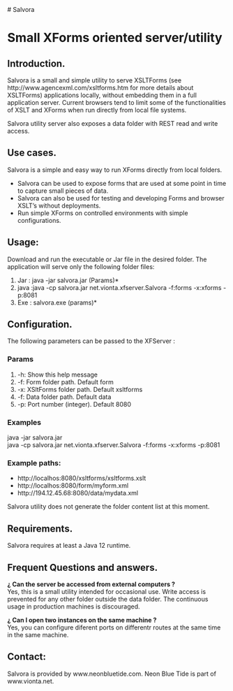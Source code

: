 <html><body>	
# Salvora
<h1>	  Small XForms oriented server/utility						</h1>

<h2>	  Introduction.									</h2>
<p>	  Salvora is a small and simple utility to serve XSLTForms (see
	  http://www.agencexml.com/xsltforms.htm for more details about XSLTForms)
	  applications locally, without embedding them in a full application server.
	  Current browsers tend to limit some of the functionalities of XSLT and
	  XForms when run directly from local file systems.
</p>
<p>	Salvora utility server also exposes a data folder with REST read and write
	access.										</p>  

<h2> 	Use cases. 	       	    	      	   	       	    	     	   	</h2>
<p>	Salvora is a simple and easy way to run XForms directly from local folders. 
<ul>
<li>	Salvora can be used to expose forms that are used at some point in time
	to capture small pieces of data. 	       	       	  	       	    	</li>
<li>	Salvora can also be used for testing and developing Forms and browser XSLT’s
	without deployments.</li>
<li>    Run simple XForms on controlled environments with simple configurations.	</li></ul>
</p>

<h2>	Usage:       									</h2>
<p>	Download and run the executable or Jar file in the desired folder. The
	application will serve only the following folder files:				</p>


<ol>
  <li>  Jar : java -jar salvora.jar (Params)*							</li>
  <li>  java :java -cp salvora.jar net.vionta.xfserver.Salvora  -f:forms -x:xforms -p:8081	</li>
  <li>  Exe : salvora.exe (params)*								</li>
</ol>

<h2>    Configuration.									</h2>
<p>	The following parameters can be passed to the XFServer : 			</p>

<h3>	  Params									</h3>
<ol>
  <li>     -h: Show this help message							</li>
  <li>	   -f:<path> Form folder path. Default form 					</li>
  <li>	   -x:<path> XSltForms folder path. Default xsltforms	        		</li>
  <li>	   -f:<path> Data folder path. Default data 					</li>
  <li>	   -p:<number> Port number (integer). Default 8080				</li>
</ol>


<h3>	 Examples									</h3>
<p>	  java -jar salvora.jar						 
  <br/>	  java -cp salvora.jar net.vionta.xfserver.Salvora  -f:forms -x:xforms -p:8081	</p>

<h3>    Example paths: 	       				    	     	       		</h3>
<ul>
  <li>	 http://localhos:8080/xsltforms/xsltforms.xslt					</li>
  <li> 	 http://localhos:8080/form/myform.xml						</li>
  <li>	 http://194.12.45.68:8080/data/mydata.xml					</li> 
</ul>

<p>	Salvora utility does not generate the folder content list at this moment.	</p>

<h2>	Requirements.									</h2>
<p>	Salvora requires at least a Java 12 runtime. 					</p>

<h2>	Frequent Questions and answers.							</h2>
<p><b>	¿ Can the server be accessed from external computers ? 				</b>
<br/>   Yes, this is a small utility intended for occasional use. Write access is
	prevented for any other folder outside the data folder. The continuous usage
	in production machines is discouraged.						</p>

<p><b>	¿ Can I open two instances on the same machine ?				</b>
<br/> 	Yes, you can configure diferent ports on differentr routes at the same time
      	in the same machine.
</p>

<h2>	Contact:									</h2>
<p>     Salvora is provided by www.neonbluetide.com. Neon Blue Tide is part of
        www.vionta.net.                                                                 </p>
</body>
</html>
